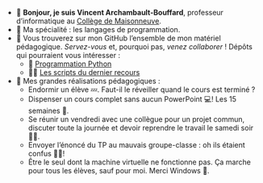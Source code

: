 - 👋 **Bonjour, je suis Vincent Archambault-Bouffard**, professeur d’informatique au [Collège de Maisonneuve](https://www.cmaisonneuve.qc.ca/).  
- 🥇 Ma spécialité : les langages de programmation.  
- 🤝 Vous trouverez sur mon GitHub l’ensemble de mon matériel pédagogique. *Servez-vous* et, pourquoi pas, *venez collaborer* ! Dépôts qui pourraient vous intéresser :  
  - 🐍 [Programmation Python](https://archambaultv-prof.github.io/programmation-python/)  
  - 🧙‍♂️ [Les scripts du dernier recours](https://github.com/archambaultv-prof/les-scripts-du-dernier-recours)  
- 🦚 Mes grandes réalisations pédagogiques :  
  - Endormir un élève 💤. Faut-il le réveiller quand le cours est terminé ?  
  - Dispenser un cours complet sans aucun PowerPoint 💻! Les 15 semaines 👏.  
  - Se réunir un vendredi avec une collègue pour un projet commun, discuter toute la journée et devoir reprendre le travail le samedi soir 🤦‍♂️.  
  - Envoyer l’énoncé du TP au mauvais groupe-classe : oh ils étaient confus 😵‍💫!
  - Être le seul dont la machine virtuelle ne fonctionne pas. Ça marche pour tous les élèves, sauf pour moi. Merci Windows 🙏.  
